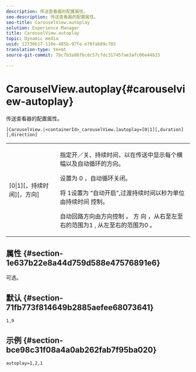 ```yaml
---
description: 传送查看器的配置属性。
seo-description: 传送查看器的配置属性。
seo-title: CarouselView.autoplay
solution: Experience Manager
title: CarouselView.autoplay
topic: Dynamic media
uuid: 12730b17-110e-405b-97fe-e70fab89c703
translation-type: tm+mt
source-git-commit: 7bc7b3a86fbcdc57cfdc31745fae3afc06e44b15

---
```



# CarouselView.autoplay{#carouselview-autoplay}

传送查看器的配置属性。

`[CarouselView.|<containerId>_carouselView.]autoplay=[0|1][,duration][,direction]`

<table id="table_441553CD34C94A58A9D7CBF772DEDDB6"> 
 <tbody> 
  <tr> 
   <td colname="col1"> <p> <span class="codeph">[0|1][，持续时间][，方向]</span> </p> </td> 
   <td colname="col2"> <p> 指定开／关、持续时间，以在传送中显示每个横幅以及自动循环的方向。 </p> <p>设置为 <span class="codeph"> 0</span> ，自动循环关闭。 </p> <p>将 <span class="codeph"> 1设置为</span> “自动开启”,过渡持续时间以秒为单位由持续时间 <span class="codeph"> 控制</span>。 </p> <p>自动回路方向由方向控制 <span class="codeph"></span>。 方 <span class="codeph"> 向</span> ，从右至左至右的范围为1 <span class="codeph"> ,</span> 从左至右的范围为0 <span class="codeph"></span> 。 </p> </td> 
  </tr> 
 </tbody> 
</table>

## 属性 {#section-1e637b22e8a44d759d588e47576891e6}

可选。

## 默认 {#section-71fb773f814649b2885aefee68073641}

`1,9`

## 示例 {#section-bce98c31f08a4a0ab262fab7f95ba020}

```
autoplay=1,2,1
```

